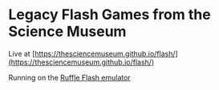 # Legacy Flash Games from the Science Museum

Live at [https://thesciencemuseum.github.io/flash/](https://thesciencemuseum.github.io/flash/)

Running on the [Ruffle Flash emulator](https://ruffle.rs/)

